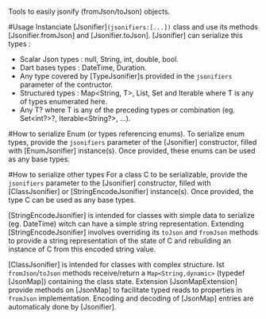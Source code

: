 Tools to easily jsonify (fromJson/toJson) objects.

#Usage
Instanciate [Jsonifier]`(jsonifiers:[...])` class and use its methods [Jsonifier.fromJson] and [Jsonifier.toJson]. [Jsonifier] can serialize this types :
* Scalar Json types : null, String, int, double, bool. 
* Dart bases types : DateTime, Duration.
* Any type covered by [TypeJsonifier]s provided in the `jsonifiers` parameter of the contructor.
* Structured types : Map<String, T>, List<T>, Set<T> and Iterable<T> where T is any of 
types enumerated here.
* Any T? where T is any of the preceding types or combination (eg. Set<int?>?, Iterable<String?>, ...).

#How to serialize Enum (or types referencing enums).
To serialize enum types, provide the `jsonifiers` parameter of the [Jsonifier]
constructor, filled with [EnumJsonifier] instance(s). Once provided, these enums can be
used as any base types.

#How to serialize other types
For a class C to be serializable, provide the `jsonifiers` parameter to the [Jsonifier]
constructor, filled with [ClassJsonifier]<C> or [StringEncodeJsonifier]<C> instance(s).
Once provided, the type C can be used as any base types.

[StringEncodeJsonifier] is intended for classes with simple data to serialize (eg. DateTime) witch can have a simple string representation. 
Extending [StringEncodeJsonifier] involves overriding its `toJson` and `fromJson` methods to provide a string representation of the state of C and rebuilding an instance of C from this encoded string value.

[ClassJsonifier] is intended for classes with complex structure. Ist `fromJson`/`toJson` methods receive/return a `Map<String,dynamic>` (typedef [JsonMap]) containing the class state. Extension [JsonMapExtension] provide methods on [JsonMap] to facilitate typed reads to properties in `fromJson` implementation. Encoding and decoding of [JsonMap] entries are automaticaly done by [Jsonifier].

